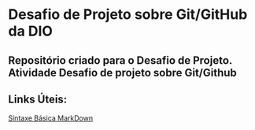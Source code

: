 # Desafio de Projeto sobre Git/GitHub da DIO

Repositório criado para o Desafio de Projeto.
Atividade Desafio de projeto sobre Git/Github
-----
## Links Úteis:
[Síntaxe Básica MarkDown](https://www.markdownguide.org/)
